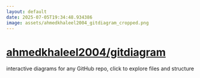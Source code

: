 ```yaml
---
layout: default
date: 2025-07-05T19:34:48.934386
image: assets/ahmedkhaleel2004_gitdiagram_cropped.png
---
```


# [ahmedkhaleel2004/gitdiagram](https://github.com/ahmedkhaleel2004/gitdiagram)

interactive diagrams for any GitHub repo, click to explore files and structure
